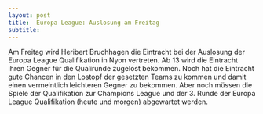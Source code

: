 ```yaml
---
layout: post
title:  Europa League: Auslosung am Freitag
subtitle:  
---
```


Am Freitag wird Heribert Bruchhagen die Eintracht bei der Auslosung der Europa League Qualifikation in Nyon vertreten. Ab 13 wird die Eintracht ihren Gegner für die Qualirunde zugelost bekommen. Noch hat die Eintracht gute Chancen in den Lostopf der gesetzten Teams zu kommen und damit einen vermeintlich leichteren Gegner zu bekommen. Aber noch müssen die Spiele der Qualifikation zur Champions League und der 3. Runde der Europa League Qualifikation (heute und morgen) abgewartet werden.


